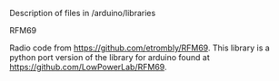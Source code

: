 Description of files in /arduino/libraries

RFM69

Radio code from https://github.com/etrombly/RFM69. This library is a python port version of the library for arduino found at https://github.com/LowPowerLab/RFM69.

